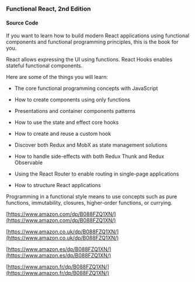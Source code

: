 ### Functional React, 2nd Edition  
#### Source Code

If you want to learn how to build modern React applications using functional components and functional programming principles, this is the book for you.

React allows expressing the UI using functions. React Hooks enables stateful functional components.

Here are some of the things you will learn:

* The core functional programming concepts with JavaScript

* How to create components using only functions

* Presentations and container components patterns

* How to use the state and effect core hooks

* How to create and reuse a custom hook

* Discover both Redux and MobX as state management solutions

* How to handle side-effects with both Redux Thunk and Redux Observable

* Using the React Router to enable routing in single-page applications

* How to structure React applications


Programming in a functional style means to use concepts such as pure functions, immutability, closures, higher-order functions, or currying.

[https://www.amazon.com/dp/B088FZQ1XN/](https://www.amazon.com/dp/B088FZQ1XN/)

[https://www.amazon.co.uk/dp/B088FZQ1XN/](https://www.amazon.co.uk/dp/B088FZQ1XN/)

[https://www.amazon.es/dp/B088FZQ1XN/](https://www.amazon.es/dp/B088FZQ1XN/)

[https://www.amazon.fr/dp/B088FZQ1XN/](https://www.amazon.fr/dp/B088FZQ1XN/)